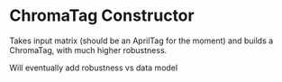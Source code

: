 ChromaTag Constructor
=======

Takes input matrix (should be an AprilTag for the moment) and builds a ChromaTag, with much higher robustness.

Will eventually add robustness vs data model